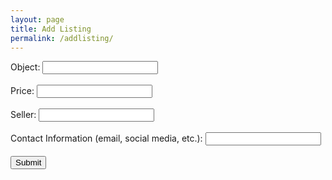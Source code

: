 ```yaml
---
layout: page
title: Add Listing
permalink: /addlisting/
---
```


<html>
<body>
  <form onsubmit="javascript:handleClick();return false">
  <label for="object">Object:</label>
  <input type="text" id="object" name="object"><br><br>
  <label for="price">Price:</label>
  <input type="text" id="price" name="price"><br><br>
  <label for="seller">Seller:</label>
  <input type="text" id="seller" name="seller"><br><br>
  <label for="imageURL">Contact Information (email, social media, etc.):</label>
  <input type="text" id="imageURL" name="imageURL"><br><br>
  <input type="submit" value="Submit">
</form>
</body>
<script>
	function handleClick() {
		if (window.confirm('Click ok to view your listing')) 
		{
		window.location.href='https://pranaviinukurti.github.io/DelNorteMarketPlace/marketplace/';
		};;
	console.log("test");
		var requestOptions = {
		method: 'POST',
		redirect: 'follow'
		};
		const item = document.getElementById("object").value;
		const price = document.getElementById("price").value;
		const seller = document.getElementById("seller").value;
		const imageURL = '&url=' + encodeURIComponent(document.getElementById("imageURL").value);
​
		fetch(`https://womeninstem.tk/api/listings/create/${item}/${price}/${seller}/${imageURL}`, requestOptions)
	}
</script>
</html>